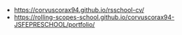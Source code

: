 
+ https://corvuscorax94.github.io/rsschool-cv/
+ https://rolling-scopes-school.github.io/corvuscorax94-JSFEPRESCHOOL/portfolio/
